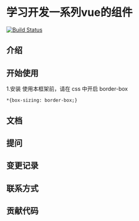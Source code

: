 # 学习开发一系列vue的组件
[![Build Status](https://www.travis-ci.org/jiaen188/test-demo.svg?branch=master)](https://www.travis-ci.org/jiaen188/test-demo)

## 介绍

## 开始使用

1.安装
使用本框架前，请在 css 中开启 border-box

```
*{box-sizing: border-box;}
```

## 文档

## 提问

## 变更记录

## 联系方式

## 贡献代码
